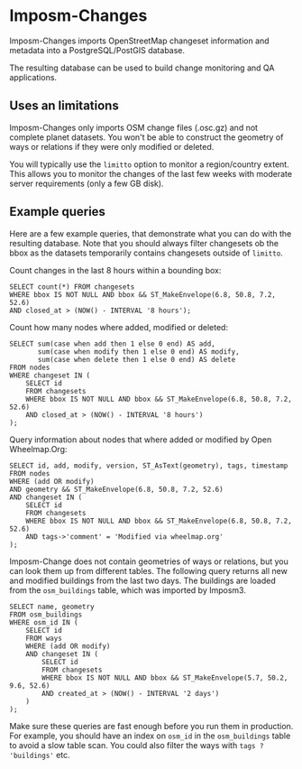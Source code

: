 Imposm-Changes
==============

Imposm-Changes imports OpenStreetMap changeset information and metadata into a PostgreSQL/PostGIS database.

The resulting database can be used to build change monitoring and QA applications.

Uses an limitations
-------------------

Imposm-Changes only imports OSM change files (.osc.gz) and not complete planet datasets.
You won't be able to construct the geometry of ways or relations if they were only modified or deleted.

You will typically use the ``limitto`` option to monitor a region/country extent. This allows you to monitor the changes of the last few weeks with moderate server requirements (only a few GB disk).


Example queries
---------------

Here are a few example queries, that demonstrate what you can do with the resulting database.
Note that you should always filter changesets ob the bbox as the datasets temporarily contains changesets outside of ``limitto``.


Count changes in the last 8 hours within a bounding box:

    SELECT count(*) FROM changesets
    WHERE bbox IS NOT NULL AND bbox && ST_MakeEnvelope(6.8, 50.8, 7.2, 52.6)
    AND closed_at > (NOW() - INTERVAL '8 hours');


Count how many nodes where added, modified or deleted:

    SELECT sum(case when add then 1 else 0 end) AS add,
           sum(case when modify then 1 else 0 end) AS modify,
           sum(case when delete then 1 else 0 end) AS delete
    FROM nodes
    WHERE changeset IN (
        SELECT id
        FROM changesets
        WHERE bbox IS NOT NULL AND bbox && ST_MakeEnvelope(6.8, 50.8, 7.2, 52.6)
        AND closed_at > (NOW() - INTERVAL '8 hours')
    );


Query information about nodes that where added or modified by Open Wheelmap.Org:

    SELECT id, add, modify, version, ST_AsText(geometry), tags, timestamp
    FROM nodes
    WHERE (add OR modify)
    AND geometry && ST_MakeEnvelope(6.8, 50.8, 7.2, 52.6)
    AND changeset IN (
        SELECT id
        FROM changesets
        WHERE bbox IS NOT NULL AND bbox && ST_MakeEnvelope(6.8, 50.8, 7.2, 52.6)
        AND tags->'comment' = 'Modified via wheelmap.org'
    );


Imposm-Change does not contain geometries of ways or relations, but you can look them up from different tables.
The following query returns all new and modified buildings from the last two days. The buildings are loaded from the `osm_buildings` table, which was imported by Imposm3.

    SELECT name, geometry
    FROM osm_buildings
    WHERE osm_id IN (
        SELECT id
        FROM ways
        WHERE (add OR modify)
        AND changeset IN (
            SELECT id
            FROM changesets
            WHERE bbox IS NOT NULL AND bbox && ST_MakeEnvelope(5.7, 50.2, 9.6, 52.6)
            AND created_at > (NOW() - INTERVAL '2 days')
        )
    );

Make sure these queries are fast enough before you run them in production. For example, you should have an index on ``osm_id`` in the ``osm_buildings`` table to avoid a slow table scan. You could also filter the ways with ``tags ? 'buildings'`` etc.
